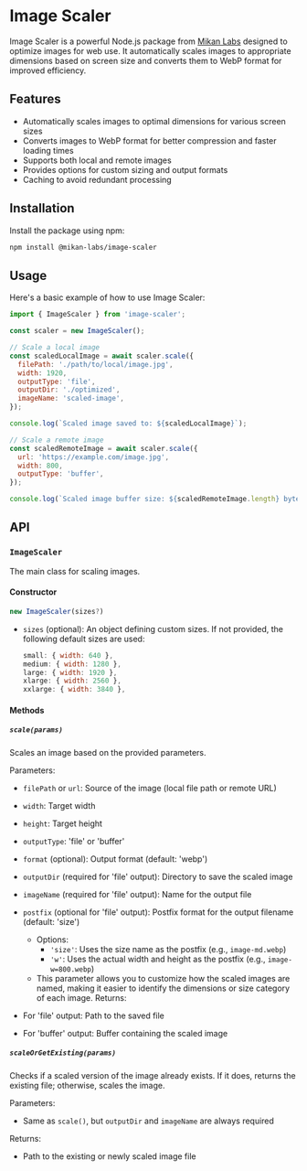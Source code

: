 # Image Scaler

Image Scaler is a powerful Node.js package from [Mikan Labs](https://mikanlabs.com) designed to optimize images for web use. It automatically scales images to appropriate dimensions based on screen size and converts them to WebP format for improved efficiency.

## Features

- Automatically scales images to optimal dimensions for various screen sizes
- Converts images to WebP format for better compression and faster loading times
- Supports both local and remote images
- Provides options for custom sizing and output formats
- Caching to avoid redundant processing

## Installation

Install the package using npm:

```bash
npm install @mikan-labs/image-scaler
```

## Usage

Here's a basic example of how to use Image Scaler:

```javascript
import { ImageScaler } from 'image-scaler';

const scaler = new ImageScaler();

// Scale a local image
const scaledLocalImage = await scaler.scale({
  filePath: './path/to/local/image.jpg',
  width: 1920,
  outputType: 'file',
  outputDir: './optimized',
  imageName: 'scaled-image',
});

console.log(`Scaled image saved to: ${scaledLocalImage}`);

// Scale a remote image
const scaledRemoteImage = await scaler.scale({
  url: 'https://example.com/image.jpg',
  width: 800,
  outputType: 'buffer',
});

console.log(`Scaled image buffer size: ${scaledRemoteImage.length} bytes`);
```

## API

### `ImageScaler`

The main class for scaling images.

#### Constructor

```javascript
new ImageScaler(sizes?)
```

- `sizes` (optional): An object defining custom sizes. If not provided, the following default sizes are used:
  ```javascript
  small: { width: 640 },
  medium: { width: 1280 },
  large: { width: 1920 },
  xlarge: { width: 2560 },
  xxlarge: { width: 3840 },
  ```

#### Methods

##### `scale(params)`

Scales an image based on the provided parameters.

Parameters:

- `filePath` or `url`: Source of the image (local file path or remote URL)
- `width`: Target width
- `height`: Target height
- `outputType`: 'file' or 'buffer'
- `format` (optional): Output format (default: 'webp')
- `outputDir` (required for 'file' output): Directory to save the scaled image
- `imageName` (required for 'file' output): Name for the output file
- `postfix` (optional for 'file' output): Postfix format for the output filename (default: 'size')

  - Options:
    - `'size'`: Uses the size name as the postfix (e.g., `image-md.webp`)
    - `'w'`: Uses the actual width and height as the postfix (e.g., `image-w=800.webp`)
  - This parameter allows you to customize how the scaled images are named, making it easier to identify the dimensions or size category of each image.
    Returns:

- For 'file' output: Path to the saved file
- For 'buffer' output: Buffer containing the scaled image

##### `scaleOrGetExisting(params)`

Checks if a scaled version of the image already exists. If it does, returns the existing file; otherwise, scales the image.

Parameters:

- Same as `scale()`, but `outputDir` and `imageName` are always required

Returns:

- Path to the existing or newly scaled image file
